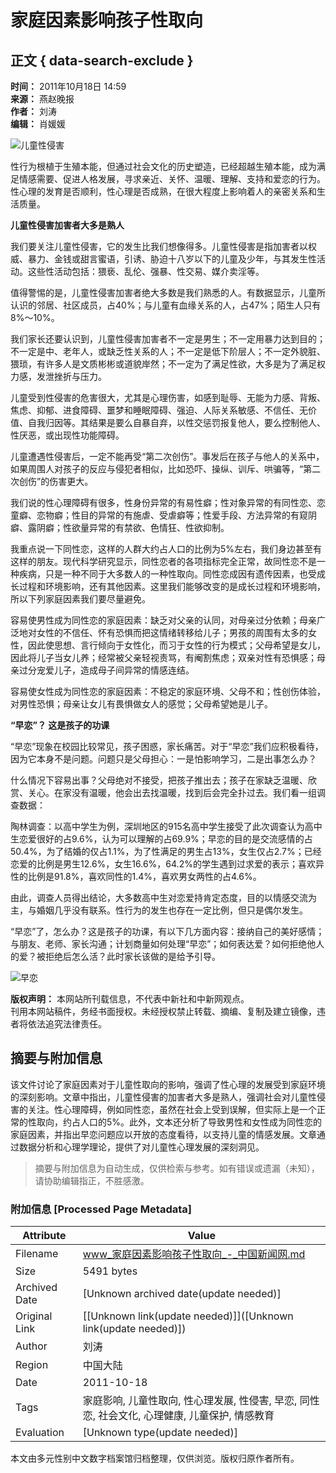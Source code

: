 # 家庭因素影响孩子性取向

## 正文 { data-search-exclude }


**时间：** 2011年10月18日 14:59  
**来源：** 燕赵晚报  
**作者：** 刘涛  
**编辑：** 肖媛媛  

![儿童性侵害](http://www.chinanews.com/fileftp/2010/04/2010-04-23/U76P4T47D13180F981DT20100423110629.jpg)

性行为根植于生殖本能，但通过社会文化的历史塑造，已经超越生殖本能，成为满足情感需要、促进人格发展，寻求亲近、关怀、温暖、理解、支持和爱恋的行为。性心理的发育是否顺利，性心理是否成熟，在很大程度上影响着人的亲密关系和生活质量。

**儿童性侵害加害者大多是熟人**

我们要关注儿童性侵害，它的发生比我们想像得多。儿童性侵害是指加害者以权威、暴力、金钱或甜言蜜语，引诱、胁迫十八岁以下的儿童及少年，与其发生性活动。这些性活动包括：猥亵、乱伦、强暴、性交易、媒介卖淫等。

值得警惕的是，儿童性侵害加害者绝大多数是我们熟悉的人。有数据显示，儿童所认识的邻居、社区成员，占40%；与儿童有血缘关系的人，占47%；陌生人只有8%～10%。

我们家长还要认识到，儿童性侵害加害者不一定是男生；不一定用暴力达到目的；不一定是中、老年人，或缺乏性关系的人；不一定是低下阶层人；不一定外貌脏、猥琐，有许多人是文质彬彬或道貌岸然；不一定为了满足性欲，大多是为了满足权力感，发泄挫折与压力。

儿童受到性侵害的危害很大，尤其是心理伤害，如感到耻辱、无能为力感、背叛、焦虑、抑郁、进食障碍、噩梦和睡眠障碍、强迫、人际关系敏感、不信任、无价值、自我归因等。其结果是要么自暴自弃，以性交惩罚报复他人，要么控制他人、性厌恶，或出现性功能障碍。

儿童遭遇性侵害后，一定不能再受“第二次创伤”。事发后在孩子与他人的关系中，如果周围人对孩子的反应与侵犯者相似，比如恐吓、操纵、训斥、哄骗等，“第二次创伤”的伤害更大。

我们说的性心理障碍有很多，性身份异常的有易性癖；性对象异常的有同性恋、恋童癖、恋物癖；性目的异常的有施虐、受虐癖等；性爱手段、方法异常的有窥阴癖、露阴癖；性欲量异常的有禁欲、色情狂、性欲抑制。

我重点说一下同性恋，这样的人群大约占人口的比例为5%左右，我们身边甚至有这样的朋友。现代科学研究显示，同性恋者的各项指标完全正常，故同性恋不是一种疾病，只是一种不同于大多数人的一种性取向。同性恋成因有遗传因素，也受成长过程和环境影响，还有其他因素。这里我们能够改变的是成长过程和环境影响，所以下列家庭因素我们要尽量避免。

容易使男性成为同性恋的家庭因素：缺乏对父亲的认同，对母亲过分依赖；母亲广泛地对女性的不信任、怀有恐惧而把这情绪转移给儿子；男孩的周围有太多的女性，因此使思想、言行倾向于女性化，而习于女性的行为模式；父母希望是女儿，因此将儿子当女儿养；经常被父亲轻视责骂，有阉割焦虑；双亲对性有恐惧感；母亲过分宠爱儿子，造成母子间异常的情感连结。

容易使女性成为同性恋的家庭因素：不稳定的家庭环境、父母不和；性创伤体验，对男性恐惧；母亲让女儿有畏惧做女人的感觉；父母希望她是儿子。

**“早恋”？ 这是孩子的功课**

“早恋”现象在校园比较常见，孩子困惑，家长痛苦。对于“早恋”我们应积极看待，因为它本身不是问题。问题只是父母担心：一是怕影响学习，二是出事怎么办？

什么情况下容易出事？父母绝对不接受，把孩子推出去；孩子在家缺乏温暖、欣赏、关心。在家没有温暖，他会出去找温暖，找到后会完全扑过去。我们看一组调查数据：

陶林调查：以高中学生为例，深圳地区的915名高中学生接受了此次调查认为高中生恋爱很好的占9.6%，认为可以理解的占69.9%；早恋的目的是交流感情的占50.4%，为了结婚的仅占1.1%，为了性满足的男生占13%，女生仅占2.7%；已经恋爱的比例是男生12.6%，女生16.6%，64.2%的学生遇到过求爱的表示；喜欢异性的比例是91.8%，喜欢同性的1.4%，喜欢男女两性的占4.6%。

由此，调查人员得出结论，大多数高中生对恋爱持肯定态度，目的以情感交流为主，与婚姻几乎没有联系。性行为的发生也存在一定比例，但只是偶尔发生。

“早恋”了，怎么办？这是孩子的功课，有以下几方面内容：接纳自己的美好感情；与朋友、老师、家长沟通；计划商量如何处理“早恋”；如何表达爱？如何拒绝他人的爱？被拒绝后怎么活？此时家长该做的是给予引导。

![早恋](http://www.chinanews.com/fileftp/2011/02/2011-02-18/U76P4T47D17372F976DT20110218144826.jpg)

**版权声明：** 本网站所刊载信息，不代表中新社和中新网观点。  
刊用本网站稿件，务经书面授权。未经授权禁止转载、摘编、复制及建立镜像，违者将依法追究法律责任。
<!-- tcd_original_link https://www.chinanews.com.cn/edu/2011/10-18/3396944.shtml -->


## 摘要与附加信息

<!-- tcd_abstract -->
该文件讨论了家庭因素对于儿童性取向的影响，强调了性心理的发展受到家庭环境的深刻影响。文章中指出，儿童性侵害的加害者大多是熟人，强调社会对儿童性侵害的关注。性心理障碍，例如同性恋，虽然在社会上受到误解，但实际上是一个正常的性取向，约占人口的5%。此外，文本还分析了导致男性和女性成为同性恋的家庭因素，并指出早恋问题应以开放的态度看待，以支持儿童的情感发展。文章通过数据分析和心理学理论，提供了对儿童性心理发展的深刻洞见。
<!-- tcd_abstract_end -->

> 摘要与附加信息为自动生成，仅供检索与参考。如有错误或遗漏（未知），请协助编辑指正，不胜感激。

### 附加信息 [Processed Page Metadata]

| Attribute       | Value                                  |
|-----------------|----------------------------------------|
| Filename        | www_家庭因素影响孩子性取向_-_中国新闻网.md                             |
| Size            | 5491 bytes                           |
| Archived Date   | [Unknown archived date(update needed)]                             |
| Original Link   | [[Unknown link(update needed)]]([Unknown link(update needed)])                       |
| Author          | 刘涛                               |
| Region          | 中国大陆                               |
| Date            | 2011-10-18                                 |
| Tags            | 家庭影响, 儿童性取向, 性心理发展, 性侵害, 早恋, 同性恋, 社会文化, 心理健康, 儿童保护, 情感教育                                 |
| Evaluation            | [Unknown type(update needed)]                                 |
<!-- tcd_table_end -->

本文由多元性别中文数字档案馆归档整理，仅供浏览。版权归原作者所有。
